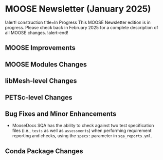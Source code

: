 # MOOSE Newsletter (January 2025)

!alert! construction title=In Progress
This MOOSE Newsletter edition is in progress. Please check back in February 2025
for a complete description of all MOOSE changes.
!alert-end!

## MOOSE Improvements

## MOOSE Modules Changes

## libMesh-level Changes

## PETSc-level Changes

## Bug Fixes and Minor Enhancements

- MooseDocs SQA has the ability to check against two test specification files (i.e., `tests` as well
  as `assessments`) when performing requirement reporting and checks, using the `specs:` parameter
  in `sqa_reports.yml`.

## Conda Package Changes
